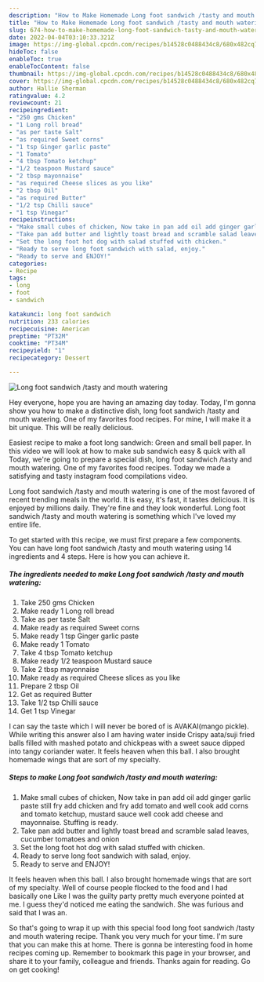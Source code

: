 ```yaml
---
description: "How to Make Homemade Long foot sandwich /tasty and mouth watering"
title: "How to Make Homemade Long foot sandwich /tasty and mouth watering"
slug: 674-how-to-make-homemade-long-foot-sandwich-tasty-and-mouth-watering
date: 2022-04-04T03:10:33.321Z
image: https://img-global.cpcdn.com/recipes/b14528c0488434c8/680x482cq70/long-foot-sandwich-tasty-and-mouth-watering-recipe-main-photo.jpg
hideToc: false
enableToc: true
enableTocContent: false
thumbnail: https://img-global.cpcdn.com/recipes/b14528c0488434c8/680x482cq70/long-foot-sandwich-tasty-and-mouth-watering-recipe-main-photo.jpg
cover: https://img-global.cpcdn.com/recipes/b14528c0488434c8/680x482cq70/long-foot-sandwich-tasty-and-mouth-watering-recipe-main-photo.jpg
author: Hallie Sherman
ratingvalue: 4.2
reviewcount: 21
recipeingredient:
- "250 gms Chicken"
- "1 Long roll bread"
- "as per taste Salt"
- "as required Sweet corns"
- "1 tsp Ginger garlic paste"
- "1 Tomato"
- "4 tbsp Tomato ketchup"
- "1/2 teaspoon Mustard sauce"
- "2 tbsp mayonnaise"
- "as required Cheese slices as you like"
- "2 tbsp Oil"
- "as required Butter"
- "1/2 tsp Chilli sauce"
- "1 tsp Vinegar"
recipeinstructions:
- "Make small cubes of chicken, Now take in pan add oil add ginger garlic paste still fry add chicken and fry add tomato and well cook add corns and tomato ketchup, mustard sauce well cook add cheese and mayonnaise. Stuffing is ready."
- "Take pan add butter and lightly toast bread and scramble salad leaves, cucumber tomatoes and onion"
- "Set the long foot hot dog with salad stuffed with chicken."
- "Ready to serve long foot sandwich with salad, enjoy."
- "Ready to serve and ENJOY!"
categories:
- Recipe
tags:
- long
- foot
- sandwich

katakunci: long foot sandwich 
nutrition: 233 calories
recipecuisine: American
preptime: "PT32M"
cooktime: "PT34M"
recipeyield: "1"
recipecategory: Dessert

---
```



![Long foot sandwich /tasty and mouth watering](https://img-global.cpcdn.com/recipes/b14528c0488434c8/680x482cq70/long-foot-sandwich-tasty-and-mouth-watering-recipe-main-photo.jpg)

Hey everyone, hope you are having an amazing day today. Today, I'm gonna show you how to make a distinctive dish, long foot sandwich /tasty and mouth watering. One of my favorites food recipes. For mine, I will make it a bit unique. This will be really delicious.

Easiest recipe to make a foot long sandwich: Green and small bell paper. In this video we will look at how to make sub sandwich easy &amp; quick with all Today, we&#39;re going to prepare a special dish, long foot sandwich /tasty and mouth watering. One of my favorites food recipes. Today we made a satisfying and tasty instagram food compilations video.

Long foot sandwich /tasty and mouth watering is one of the most favored of recent trending meals in the world. It is easy, it's fast, it tastes delicious. It is enjoyed by millions daily. They're fine and they look wonderful. Long foot sandwich /tasty and mouth watering is something which I've loved my entire life.


To get started with this recipe, we must first prepare a few components. You can have long foot sandwich /tasty and mouth watering using 14 ingredients and 4 steps. Here is how you can achieve it.

<!--inarticleads1-->

##### The ingredients needed to make Long foot sandwich /tasty and mouth watering:

1. Take 250 gms Chicken
1. Make ready 1 Long roll bread
1. Take as per taste Salt
1. Make ready as required Sweet corns
1. Make ready 1 tsp Ginger garlic paste
1. Make ready 1 Tomato
1. Take 4 tbsp Tomato ketchup
1. Make ready 1/2 teaspoon Mustard sauce
1. Take 2 tbsp mayonnaise
1. Make ready as required Cheese slices as you like
1. Prepare 2 tbsp Oil
1. Get as required Butter
1. Take 1/2 tsp Chilli sauce
1. Get 1 tsp Vinegar


I can say the taste which I will never be bored of is AVAKAI(mango pickle). While writing this answer also I am having water inside Crispy aata/suji fried balls filled with mashed potato and chickpeas with a sweet sauce dipped into tangy coriander water. It feels heaven when this ball. I also brought homemade wings that are sort of my specialty. 

<!--inarticleads2-->

##### Steps to make Long foot sandwich /tasty and mouth watering:

1. Make small cubes of chicken, Now take in pan add oil add ginger garlic paste still fry add chicken and fry add tomato and well cook add corns and tomato ketchup, mustard sauce well cook add cheese and mayonnaise. Stuffing is ready.
1. Take pan add butter and lightly toast bread and scramble salad leaves, cucumber tomatoes and onion
1. Set the long foot hot dog with salad stuffed with chicken.
1. Ready to serve long foot sandwich with salad, enjoy.
1. Ready to serve and ENJOY!

It feels heaven when this ball. I also brought homemade wings that are sort of my specialty. Well of course people flocked to the food and I had basically one Like I was the guilty party pretty much everyone pointed at me. I guess they&#39;d noticed me eating the sandwich. She was furious and said that I was an. 

So that's going to wrap it up with this special food long foot sandwich /tasty and mouth watering recipe. Thank you very much for your time. I'm sure that you can make this at home. There is gonna be interesting food in home recipes coming up. Remember to bookmark this page in your browser, and share it to your family, colleague and friends. Thanks again for reading. Go on get cooking!
